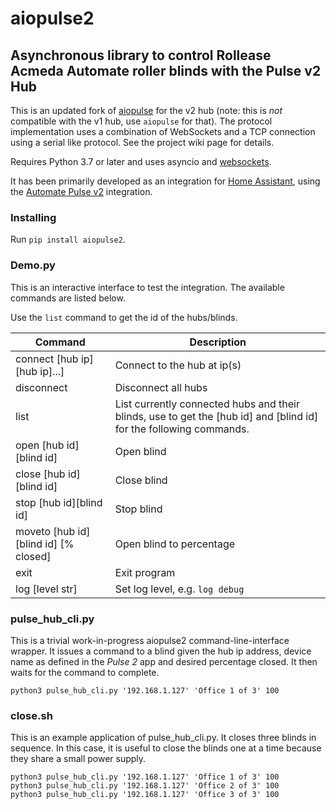 # aiopulse2

## Asynchronous library to control Rollease Acmeda Automate roller blinds with the Pulse v2 Hub

This is an updated fork of [aiopulse](https://github.com/atmurray/aiopulse/) for the v2 hub (note: this is _not_ compatible with the v1 hub, use `aiopulse` for that). The protocol implementation uses a combination of WebSockets and a TCP connection using a serial like protocol. See the project wiki page for details.

Requires Python 3.7 or later and uses asyncio and [websockets](https://pypi.org/project/websockets/).

It has been primarily developed as an integration for [Home Assistant](https://www.home-assistant.io/), using the [Automate Pulse v2](https://github.com/sillyfrog/Automate-Pulse-v2/) integration.

### Installing

Run `pip install aiopulse2`.

### Demo.py

This is an interactive interface to test the integration. The available commands are listed below.

Use the `list` command to get the id of the hubs/blinds.

| Command                              | Description                                                                                                        |
| ------------------------------------ | ------------------------------------------------------------------------------------------------------------------ |
| connect [hub ip][hub ip]...]         | Connect to the hub at ip(s)                                                                                        |
| disconnect                           | Disconnect all hubs                                                                                                |
| list                                 | List currently connected hubs and their blinds, use to get the [hub id] and [blind id] for the following commands. |
| open [hub id][blind id]              | Open blind                                                                                                         |
| close [hub id][blind id]             | Close blind                                                                                                        |
| stop [hub id][blind id]              | Stop blind                                                                                                         |
| moveto [hub id][blind id] [% closed] | Open blind to percentage                                                                                           |
| exit                                 | Exit program                                                                                                       |
| log [level str]                      | Set log level, e.g. `log debug`                                                                                    |

### pulse_hub_cli.py

This is a trivial work-in-progress aiopulse2 command-line-interface wrapper.  It issues a command to a blind given the hub ip address, device name as defined in the *Pulse 2* app and desired percentage closed.  It then waits for the command to complete.

`python3 pulse_hub_cli.py '192.168.1.127' 'Office 1 of 3' 100`

### close.sh

This is an example application of pulse_hub_cli.py.  It closes three blinds in sequence.  In this case, it is useful to close the blinds one at a time because they share a small power supply.

```
python3 pulse_hub_cli.py '192.168.1.127' 'Office 1 of 3' 100
python3 pulse_hub_cli.py '192.168.1.127' 'Office 2 of 3' 100
python3 pulse_hub_cli.py '192.168.1.127' 'Office 3 of 3' 100
```

